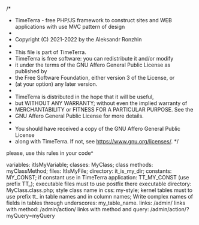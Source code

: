 /*
* TimeTerra - free PHP/JS framework to construct sites and WEB applications with use MVC pattern of design
*
* Copyright (C) 2021-2022 by the Aleksandr Ronzhin
*
* This file is part of TimeTerra.
* TimeTerra is free software: you can redistribute it and/or modify
* it under the terms of the GNU Affero General Public License as published by
* the Free Software Foundation, either version 3 of the License, or
* (at your option) any later version.
*
* TimeTerra is distributed in the hope that it will be useful,
* but WITHOUT ANY WARRANTY; without even the implied warranty of
* MERCHANTABILITY or FITNESS FOR A PARTICULAR PURPOSE. See the
* GNU Affero General Public License for more details.
*
* You should have received a copy of the GNU Affero General Public License
* along with TimeTerra. If not, see <https://www.gnu.org/licenses/>.
*/

please, use this rules in your code^

variables: itIsMyVariable;
classes: MyClass;
class methods: myClassMethod;
files: ItIsMyFile;
directory: it_is_my_dir;
constants: MY_CONST;
if constant use in TimeTerra application: TT_MY_CONST (use prefix ТТ_);
executable files must to use postfix there executable directory: MyClass.class.php;
style class name in css: my-style;
kernel tables must to use prefix tt_ in table names and in column names;
Write complex names of fields in tables through underscores: my_table_name.
links: /admin/
links with method: /admin/action/
links with method and query: /admin/action/?myQuery=myQuery

